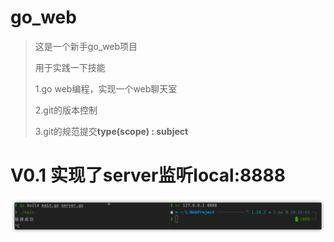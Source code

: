 # go_web

> 这是一个新手go_web项目
>
> 用于实践一下技能
>
> 1.go web编程，实现一个web聊天室
>
> 2.git的版本控制
>
> 3.git的规范提交**type(scope) : subject** 

# V0.1 实现了server监听local:8888

![image-20220529185307480](README.assets/image-20220529185307480.png)

